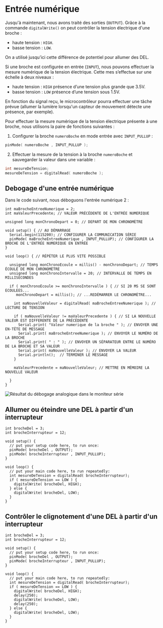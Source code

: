 # Entrée numérique

Jusqu'à maintenant, nous avons traité des sorties (`OUTPUT`). Grâce à la commande `digitalWrite()` on peut contrôler la tension électrique d'une broche : 
* haute tension : `HIGH`.
* basse tension : `LOW`.

On a utilisé jusqu’ici cette différence de potentiel pour allumer des DEL. 

Si une broche est configurée en entrée (`INPUT`), nous pouvons effectuer la mesure numérique de la tension électrique. Cette mes
s’effectue sur une échelle à deux niveaux : 
* haute tension : `HIGH` présence d’une tension plus grande que 3.5V.
* basse tension : `LOW` présence d’une tension sous 1.5V.

En fonction du signal reçu, le microcontrôleur pourra effectuer une tâche prévue (allumer la lumière lorsqu'un capteur de mouvement détecte une présence, par exemple). 

Pour effectuer la mesure numérique de la tension électrique présente à une broche, nous utilisons la paire de fonctions suivantes :
1) Configurer la broche `numeroBoche` en mode entrée avec `INPUT_PULLUP` :
```cpp
pinMode( numeroBoche , INPUT_PULLUP );
```
2) Effectuer la mesure de la tension à la broche `numeroBoche` et sauvegarder la valeur dans une variable :
```cpp
int mesureDeTension;
mesureDeTension = digitalRead( numeroBoche );
```
## Debogage d'une entrée numérique

Dans le code suivant, nous déboguons l'entrée numérique 2 : 
```arduino
int maBrocheEntreeNumerique = 2;
int maValeurPrecedente; // VALEUR PRÉCÉDENTE DE L'ENTRÉE NUMERIQUE

unsigned long monChronoDepart = 0; // DEPART DE MON CHRONOMÈTRE

void setup() { // AU DÉMARRAGE
  Serial.begin(115200); // CONFIGURER LA COMMUNICATION SÉRIE
  pinMode( maBrocheEntreeNumerique , INPUT_PULLUP); // CONFIGURER LA BROCHE DE L'ENTRÉE NUMERIQUE EN ENTRÉE
}

void loop() { // RÉPÉTER LE PLUS VITE POSSIBLE

  unsigned long monChronoEcoule = millis() - monChronoDepart; // TEMPS ÉCOULÉ DE MON CHRONOMÈTRE
  unsigned long monChronoIntervalle = 20; // INTERVALLE DE TEMPS EN MILLISECONDES

  if ( monChronoEcoule >= monChronoIntervalle ) { // SI 20 MS SE SONT ECOULEES...
     monChronoDepart = millis(); // ...REDÉMARRER LE CHRONOMÈTRE...
     
    int maNouvelleValeur = digitalRead( maBrocheEntreeNumerique ); // LECTURE DE TENSION
    
    if ( maNouvelleValeur != maValeurPrecedente ) { // SI LA NOUVELLE VALEUR EST DIFFERENTE DE LA PRÉCÉDENTE
      Serial.print( "Valeur numerique de la broche " ); // ENVOYER UNE EN-TÊTE DE MESSAGE
      Serial.print( maBrocheEntreeNumerique ); // ENVOYER LE NUMÉRO DE LA BROCHE
      Serial.print( " : " ); // ENVOYER UN SÉPARATEUR ENTRE LE NUMÉRO DE LA BROCHE ET SA VALEUR
      Serial.print( maNouvelleValeur ); // ENVOYER LA VALEUR
      Serial.println();  // TERMINER LE MESSAGE
    }
    
    maValeurPrecedente = maNouvelleValeur; // METTRE EN MÉMOIRE LA NOUVELLE VALEUR

  }
}
```

![Résultat du débogage analogique dans le moniteur série](./debogage_entree_numerique_moniteur_serie.png)

## Allumer ou éteindre une DEL à partir d'un interrupteur
```arduino
int brocheDel = 3;
int brocheInterrupteur = 12;

void setup() {
  // put your setup code here, to run once:
  pinMode( brocheDel , OUTPUT);
  pinMode( brocheInterrupteur , INPUT_PULLUP);
}

void loop() {
  // put your main code here, to run repeatedly:
  int mesureDeTension = digitalRead( brocheInterrupteur); 
  if ( mesureDeTension == LOW ) {
    digitalWrite( brocheDel, HIGH);
  } else {
    digitalWrite( brocheDel, LOW);
  }
}
```

## Contrôler le clignotement d'une DEL à partir d'un interrupteur
```arduino
int brocheDel = 3;
int brocheInterrupteur = 12;

void setup() {
  // put your setup code here, to run once:
  pinMode( brocheDel , OUTPUT);
  pinMode( brocheInterrupteur , INPUT_PULLUP);
}

void loop() {
  // put your main code here, to run repeatedly:
  int mesureDeTension = digitalRead( brocheInterrupteur); 
  if ( mesureDeTension == LOW ) {
    digitalWrite( brocheDel, HIGH);
    delay(250);
    digitalWrite( brocheDel, LOW);
    delay(250);
  } else {
    digitalWrite( brocheDel, LOW);
  }
}
```
